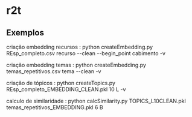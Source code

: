 # r2t

## Exemplos  

criação embedding recursos :    python createEmbedding.py REsp_completo.csv recurso --clean --begin_point cabimento -v

criação embedding temas : python createEmbedding.py temas_repetitivos.csv tema --clean -v

criação de tópicos : python createTopics.py REsp_completo_EMBEDDING_CLEAN.pkl 10 L -v

calculo de similaridade : python calcSimilarity.py TOPICS_L10CLEAN.pkl temas_repetitivos_EMBEDDING.pkl 6 B

